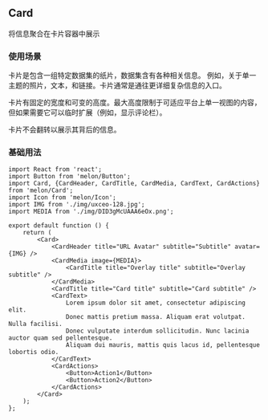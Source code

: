 ## Card

将信息聚合在卡片容器中展示

### 使用场景

卡片是包含一组特定数据集的纸片，数据集含有各种相关信息。 例如，关于单一主题的照片，文本，和链接。卡片通常是通往更详细复杂信息的入口。

卡片有固定的宽度和可变的高度。最大高度限制于可适应平台上单一视图的内容，但如果需要它可以临时扩展（例如，显示评论栏）。

卡片不会翻转以展示其背后的信息。

### 基础用法

```react 基础用法
import React from 'react';
import Button from 'melon/Button';
import Card, {CardHeader, CardTitle, CardMedia, CardText, CardActions} from 'melon/Card';
import Icon from 'melon/Icon';
import IMG from './img/uxceo-128.jpg';
import MEDIA from './img/DID3gMcUAAA6eOx.png';

export default function () {
    return (
        <Card>
            <CardHeader title="URL Avatar" subtitle="Subtitle" avatar={IMG} />
            <CardMedia image={MEDIA}>
                <CardTitle title="Overlay title" subtitle="Overlay subtitle" />
            </CardMedia>
            <CardTitle title="Card title" subtitle="Card subtitle" />
            <CardText>
                Lorem ipsum dolor sit amet, consectetur adipiscing elit.
                Donec mattis pretium massa. Aliquam erat volutpat. Nulla facilisi.
                Donec vulputate interdum sollicitudin. Nunc lacinia auctor quam sed pellentesque.
                Aliquam dui mauris, mattis quis lacus id, pellentesque lobortis odio.
            </CardText>
            <CardActions>
                <Button>Action1</Button>
                <Button>Action2</Button>
            </CardActions>
        </Card>
    );
};
```
